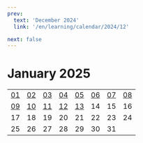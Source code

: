 ```yaml
---
prev:
  text: 'December 2024'
  link: '/en/learning/calendar/2024/12'

next: false
---
```


# January 2025

<table class="calendar">
	<tr>
		<td><a href=/en/learning/prob/2025/01/01>01</a><br><Badge type="danger" text="Bid"/></td>
		<td><a href=/en/learning/prob/2025/01/02>02</a><br><Badge type="warning" text="Play"/></td>
		<td><a href=/en/learning/prob/2025/01/03>03</a><br><Badge type="warning" text="Play"/></td>
		<td><a href=/en/learning/prob/2025/01/04>04</a><br><Badge type="warning" text="Play"/></td>
		<td><a href=/en/learning/prob/2025/01/05>05</a><br><Badge type="danger" text="Bid"/></td>
		<td><a href=/en/learning/prob/2025/01/06>06</a><br><Badge type="warning" text="Play"/></td>
		<td><a href=/en/learning/prob/2025/01/07>07</a><br><Badge type="tip" text="Def"/></td>
		<td><a href=/en/learning/prob/2025/01/08>08</a><br><Badge type="danger" text="Bid"/></td>
	</tr>
	<tr>
		<td><a href=/en/learning/prob/2025/01/09>09</a><br><Badge type="warning" text="Play"/></td>
		<td><a href=/en/learning/prob/2025/01/10>10</a><br><Badge type="warning" text="Play"/></td>
		<td><a href=/en/learning/prob/2025/01/11>11</a><br><Badge type="tip" text="Def"/></td>
		<td><a href=/en/learning/prob/2025/01/12>12</a><br><Badge type="danger" text="Bid"/></td>
		<td><a href=/en/learning/prob/2025/01/13>13</a><br><Badge type="warning" text="Play"/></td>
		<td>14</td>
		<td>15</td>
		<td>16</td>
	</tr>
	<tr>
		<td>17</td>
		<td>18</td>
		<td>19</td>
		<td>20</td>
		<td>21</td>
		<td>22</td>
		<td>23</td>
		<td>24</td>
	</tr>
    <tr>
        <td>25</td>
		<td>26</td>
		<td>27</td>
		<td>28</td>
		<td>29</td>
		<td>30</td>
		<td>31</td>
		<td></td>
	</tr>
</table>

<Badge type="info" text="Learning &uarr;"/> [<Badge type="tip" text="Practice ->"/>](/en/practice/calendar/2025/01)